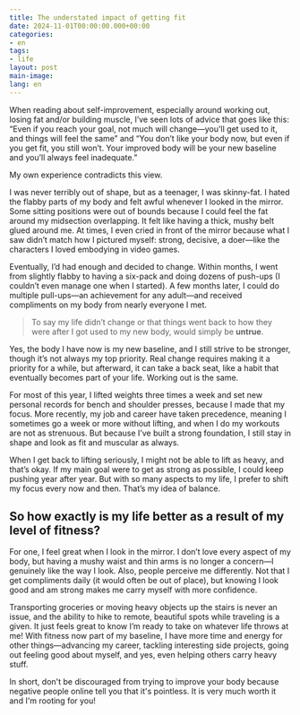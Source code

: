 ```yaml
---
title: The understated impact of getting fit
date: 2024-11-01T00:00:00.000+00:00
categories:
- en
tags:
- life
layout: post
main-image: 
lang: en
---
```


When reading about self-improvement, especially around working out, losing fat and/or building muscle, I’ve seen lots of advice that goes like this: “Even if you reach your goal, not much will change—you'll get used to it, and things will feel the same” and “You don’t like your body now, but even if you get fit, you still won’t. Your improved body will be your new baseline and you’ll always feel inadequate.”

My own experience contradicts this view.

I was never terribly out of shape, but as a teenager, I was skinny-fat. I hated the flabby parts of my body and felt awful whenever I looked in the mirror. Some sitting positions were out of bounds because I could feel the fat around my midsection overlapping. It felt like having a thick, mushy belt glued around me. At times, I even cried in front of the mirror because what I saw didn’t match how I pictured myself: strong, decisive, a doer—like the characters I loved embodying in video games.

Eventually, I’d had enough and decided to change. Within months, I went from slightly flabby to having a six-pack and doing dozens of push-ups (I couldn’t even manage one when I started). A few months later, I could do multiple pull-ups—an achievement for any adult—and received compliments on my body from nearly everyone I met.

> To say my life didn’t change or that things went back to how they were after I got used to my new body, would simply be **untrue**. 

Yes, the body I have now is my new baseline, and I still strive to be stronger, though it’s not always my top priority. Real change requires making it a priority for a while, but afterward, it can take a back seat, like a habit that eventually becomes part of your life. Working out is the same.

For most of this year, I lifted weights three times a week and set new personal records for bench and shoulder presses, because I made that my focus. More recently, my job and career have taken precedence, meaning I sometimes go a week or more without lifting, and when I do my workouts are not as strenuous. But because I’ve built a strong foundation, I still stay in shape and look as fit and muscular as always. 

When I get back to lifting seriously, I might not be able to lift as heavy, and that’s okay. If my main goal were to get as strong as possible, I could keep pushing year after year. But with so many aspects to my life, I prefer to shift my focus every now and then. That’s my idea of balance.


## So how exactly is my life better as a result of my level of fitness?

For one, I feel great when I look in the mirror. I don’t love every aspect of my body, but having a mushy waist and thin arms is no longer a concern—I genuinely like the way I look. Also, people perceive me differently. Not that I get compliments daily (it would often be out of place), but knowing I look good and am strong makes me carry myself with more confidence. 

Transporting groceries or moving heavy objects up the stairs is never an issue, and the ability to hike to remote, beautiful spots while traveling is a given. It just feels great to know I’m ready to take on whatever life throws at me! With fitness now part of my baseline, I have more time and energy for other things—advancing my career, tackling interesting side projects, going out feeling good about myself, and yes, even helping others carry heavy stuff.

In short, don't be discouraged from trying to improve your body because negative people online tell you that it's pointless. It is very much worth it and I'm rooting for you!
